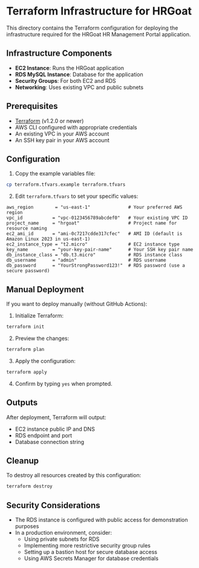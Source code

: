 # Terraform Infrastructure for HRGoat

This directory contains the Terraform configuration for deploying the infrastructure required for the HRGoat HR Management Portal application.

## Infrastructure Components

- **EC2 Instance**: Runs the HRGoat application
- **RDS MySQL Instance**: Database for the application
- **Security Groups**: For both EC2 and RDS
- **Networking**: Uses existing VPC and public subnets

## Prerequisites

- [Terraform](https://www.terraform.io/downloads.html) (v1.2.0 or newer)
- AWS CLI configured with appropriate credentials
- An existing VPC in your AWS account
- An SSH key pair in your AWS account

## Configuration

1. Copy the example variables file:

```bash
cp terraform.tfvars.example terraform.tfvars
```

2. Edit `terraform.tfvars` to set your specific values:

```hcl
aws_region        = "us-east-1"              # Your preferred AWS region
vpc_id           = "vpc-0123456789abcdef0"   # Your existing VPC ID
project_name     = "hrgoat"                  # Project name for resource naming
ec2_ami_id       = "ami-0c7217cdde317cfec"   # AMI ID (default is Amazon Linux 2023 in us-east-1)
ec2_instance_type = "t2.micro"               # EC2 instance type
key_name         = "your-key-pair-name"      # Your SSH key pair name
db_instance_class = "db.t3.micro"            # RDS instance class
db_username      = "admin"                   # RDS username
db_password      = "YourStrongPassword123!"  # RDS password (use a secure password)
```

## Manual Deployment

If you want to deploy manually (without GitHub Actions):

1. Initialize Terraform:

```bash
terraform init
```

2. Preview the changes:

```bash
terraform plan
```

3. Apply the configuration:

```bash
terraform apply
```

4. Confirm by typing `yes` when prompted.

## Outputs

After deployment, Terraform will output:

- EC2 instance public IP and DNS
- RDS endpoint and port
- Database connection string

## Cleanup

To destroy all resources created by this configuration:

```bash
terraform destroy
```

## Security Considerations

- The RDS instance is configured with public access for demonstration purposes
- In a production environment, consider:
  - Using private subnets for RDS
  - Implementing more restrictive security group rules
  - Setting up a bastion host for secure database access
  - Using AWS Secrets Manager for database credentials 